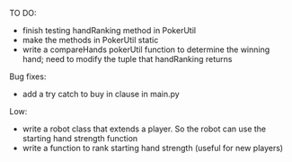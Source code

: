 TO DO:
- finish testing handRanking method in PokerUtil
- make the methods in PokerUtil static
- write a compareHands pokerUtil function to determine the winning hand; need to modify the tuple that handRanking returns

Bug fixes:
- add a try catch to buy in clause in main.py 

Low:
- write a robot class that extends a player. So the robot can use the starting hand strength function
- write a function to rank starting hand strength (useful for new players)